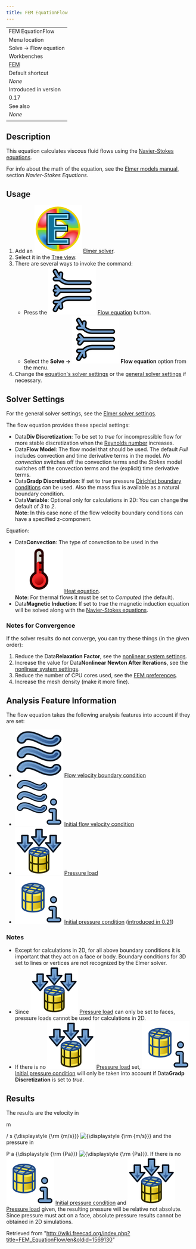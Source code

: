```yaml
---
title: FEM EquationFlow
---
```


|                                       |
| ------------------------------------- |
| FEM EquationFlow                      |
| Menu location                         |
| Solve → Flow equation                 |
| Workbenches                           |
| [FEM](/FEM_Workbench "FEM Workbench") |
| Default shortcut                      |
| _None_                                |
| Introduced in version                 |
| 0.17                                  |
| See also                              |
| _None_                                |
|                                       |

## Description

This equation calculates viscous fluid flows using the [Navier-Stokes equations](https://en.wikipedia.org/wiki/Navier-Stokes_Equations).

For info about the math of the equation, see the [Elmer models manual](https://www.elmerfem.org/blog/documentation/), section _Navier-Stokes Equations_.

## Usage

1. Add an ![](/src/assets/images/FEM_SolverElmer.svg) [Elmer solver](/FEM_SolverElmer#Equations "FEM SolverElmer").
2. Select it in the [Tree view](/Tree_view "Tree view").
3. There are several ways to invoke the command:
   - Press the ![](/src/assets/images/FEM_EquationFlow.svg) [Flow equation](/FEM_EquationFlow "FEM EquationFlow") button.
   - Select the **Solve → ![](/src/assets/images/FEM_EquationFlow.svg) Flow equation** option from the menu.
4. Change the [equation's solver settings](#Solver_Settings) or the [general solver settings](/FEM_SolverElmer_SolverSettings "FEM SolverElmer SolverSettings") if necessary.

## Solver Settings

For the general solver settings, see the [Elmer solver settings](/FEM_SolverElmer_SolverSettings "FEM SolverElmer SolverSettings").

The flow equation provides these special settings:

- Data**Div Discretization**: To be set to _true_ for incompressible flow for more stable discretization when the [Reynolds number](https://en.wikipedia.org/wiki/Reynolds_number) increases.
- Data**Flow Model**: The flow model that should be used. The default _Full_ includes convection and time derivative terms in the model. _No convection_ switches off the convection terms and the _Stokes_ model switches off the convection terms and the (explicit) time derivative terms.
- Data**Gradp Discretization**: If set to _true_ pressure [Dirichlet boundary conditions](https://en.wikipedia.org/wiki/Dirichlet_boundary_condition) can be used. Also the mass flux is available as a natural boundary condition.
- Data**Variable**: Optional only for calculations in 2D: You can change the default of _3_ to _2_.  
  **Note**: In this case none of the flow velocity boundary conditions can have a specified z-component.

Equation:

- Data**Convection**: The type of convection to be used in the ![](/src/assets/images/FEM_EquationHeat.svg) [Heat equation](/FEM_EquationHeat "FEM EquationHeat").  
  **Note**: For thermal flows it must be set to _Computed_ (the default).
- Data**Magnetic Induction**: If set to _true_ the magnetic induction equation will be solved along with the [Navier-Stokes equations](https://en.wikipedia.org/wiki/Navier%E2%80%93Stokes_equations).

### Notes for Convergence

If the solver results do not converge, you can try these things (in the given order):

1. Reduce the Data**Relaxation Factor**, see the [nonlinear system settings](/FEM_SolverElmer_SolverSettings#Relaxation_Factor "FEM SolverElmer SolverSettings").
2. Increase the value for Data**Nonlinear Newton After Iterations**, see the [nonlinear system settings](/FEM_SolverElmer_SolverSettings#Nonlinear_System "FEM SolverElmer SolverSettings").
3. Reduce the number of CPU cores used, see the [FEM preferences](/FEM_Preferences#Elmer "FEM Preferences").
4. Increase the mesh density (make it more fine).

## Analysis Feature Information

The flow equation takes the following analysis features into account if they are set:

- ![](/src/assets/images/FEM_ConstraintFlowVelocity.svg) [Flow velocity boundary condition](/FEM_ConstraintFlowVelocity "FEM ConstraintFlowVelocity")
- ![](/src/assets/images/FEM_ConstraintInitialFlowVelocity.svg) [Initial flow velocity condition](/FEM_ConstraintInitialFlowVelocity "FEM ConstraintInitialFlowVelocity")
- ![](/src/assets/images/FEM_ConstraintPressure.svg) [Pressure load](/FEM_ConstraintPressure "FEM ConstraintPressure")
- ![](/src/assets/images/FEM_ConstraintInitialPressure.svg) [Initial pressure condition](/FEM_ConstraintInitialPressure "FEM ConstraintInitialPressure") ([introduced in 0.21](/Release_notes_0.21 "Release notes 0.21"))

### Notes

- Except for calculations in 2D, for all above boundary conditions it is important that they act on a face or body. Boundary conditions for 3D set to lines or vertices are not recognized by the Elmer solver.
- Since ![](/src/assets/images/FEM_ConstraintPressure.svg) [Pressure load](/FEM_ConstraintPressure "FEM ConstraintPressure") can only be set to faces, pressure loads cannot be used for calculations in 2D.
- If there is no ![](/src/assets/images/FEM_ConstraintPressure.svg) [Pressure load](/FEM_ConstraintPressure "FEM ConstraintPressure") set, ![](/src/assets/images/FEM_ConstraintInitialPressure.svg) [Initial pressure condition](/FEM_ConstraintInitialPressure "FEM ConstraintInitialPressure") will only be taken into account if Data**Gradp Discretization** is set to _true_.

## Results

The results are the velocity in

m

/
s
{\displaystyle {\rm {m/s}}}
![{\displaystyle {\rm {m/s}}}](https://wikimedia.org/api/rest_v1/media/math/render/svg/85ed42a2e5a4d36ef69387b1f26abef416b52669) and the pressure in

P
a
{\displaystyle {\rm {Pa}}}
![{\displaystyle {\rm {Pa}}}](https://wikimedia.org/api/rest_v1/media/math/render/svg/c9835d51ddcf6f8ce955d02f677df5789506606a). If there is no ![](/src/assets/images/FEM_ConstraintInitialPressure.svg) [Initial pressure condition](/FEM_ConstraintInitialPressure "FEM ConstraintInitialPressure") and ![](/src/assets/images/FEM_ConstraintPressure.svg) [Pressure load](/FEM_ConstraintPressure "FEM ConstraintPressure") given, the resulting pressure will be relative not absolute. Since pressure must act on a face, absolute pressure results cannot be obtained in 2D simulations.

Retrieved from "<http://wiki.freecad.org/index.php?title=FEM_EquationFlow/en&oldid=1569130>"

